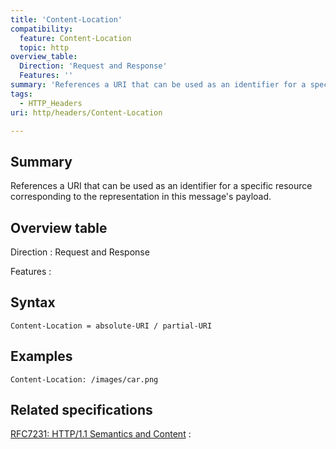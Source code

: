 ```yaml
---
title: 'Content-Location'
compatibility:
  feature: Content-Location
  topic: http
overview_table:
  Direction: 'Request and Response'
  Features: ''
summary: 'References a URI that can be used as an identifier for a specific resource corresponding to the representation in this message''s payload.'
tags:
  - HTTP_Headers
uri: http/headers/Content-Location

---
```

## Summary

References a URI that can be used as an identifier for a specific resource corresponding to the representation in this message's payload.

## Overview table

Direction
:   Request and Response

Features
:

## Syntax

    Content-Location = absolute-URI / partial-URI

## Examples

```
Content-Location: /images/car.png
```

## Related specifications

[RFC7231: HTTP/1.1 Semantics and Content](http://tools.ietf.org/html/rfc7231#section-3.1.4.2)
:

